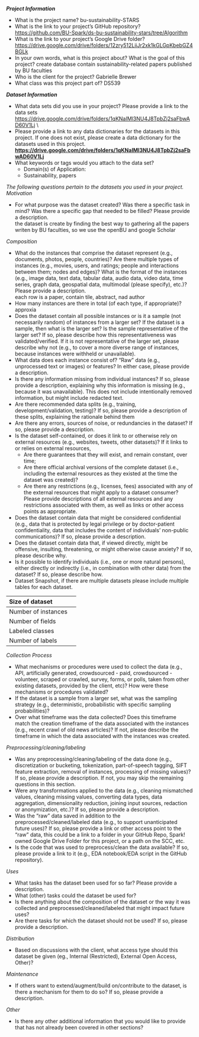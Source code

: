 ***Project Information*** 

* What is the project name? bu-sustainability-STARS 
* What is the link to your project’s GitHub repository?  https://github.com/BU-Spark/ds-bu-sustainability-stars/tree/Algorithm
* What is the link to your project’s Google Drive folder? https://drive.google.com/drive/folders/12zry512LiiJr2xk1kGLGpKbebGZ4BGLk
* In your own words, what is this project about? What is the goal of this project?  create database contain sustainability-related papers published by BU faculties
* Who is the client for the project? Gabrielle Brewer
* What class was this project part of? DS539

***Dataset Information***

* What data sets did you use in your project? Please provide a link to the data sets \
  https://drive.google.com/drive/folders/1qKNaIMl3NU4J8TpbZj2saFbwAD60V1Lj \
* Please provide a link to any data dictionaries for the datasets in this project. If one does not exist, please create a data dictionary for the datasets used in this project. **https://drive.google.com/drive/folders/1qKNaIMl3NU4J8TpbZj2saFbwAD60V1Lj**   
* What keywords or tags would you attach to the data set?  
  * Domain(s) of Application: 
  * Sustainability, papers

*The following questions pertain to the datasets you used in your project.*   
*Motivation* 

* For what purpose was the dataset created? Was there a specific task in mind? Was there a specific gap that needed to be filled? Please provide a description. \
the dataset is create by finding the best way to gathering all the papers writen by BU faculties, so we use the openBU and google Scholar

*Composition*

* What do the instances that comprise the dataset represent (e.g., documents, photos, people, countries)? Are there multiple types of instances (e.g., movies, users, and ratings; people and interactions between them; nodes and edges)? What is the format of the instances (e.g., image data, text data, tabular data, audio data, video data, time series, graph data, geospatial data, multimodal (please specify), etc.)? Please provide a description. \
  each row is a paper, contain tile, abstract, nad author
* How many instances are there in total (of each type, if appropriate)?
  approxia
* Does the dataset contain all possible instances or is it a sample (not necessarily random) of instances from a larger set? If the dataset is a sample, then what is the larger set? Is the sample representative of the larger set? If so, please describe how this representativeness was validated/verified. If it is not representative of the larger set, please describe why not (e.g., to cover a more diverse range of instances, because instances were withheld or unavailable).  
* What data does each instance consist of? “Raw” data (e.g., unprocessed text or images) or features? In either case, please provide a description.   
* Is there any information missing from individual instances? If so, please provide a description, explaining why this information is missing (e.g., because it was unavailable). This does not include intentionally removed information, but might include redacted text.   
* Are there recommended data splits (e.g., training, development/validation, testing)? If so, please provide a description of these splits, explaining the rationale behind them  
* Are there any errors, sources of noise, or redundancies in the dataset? If so, please provide a description.   
* Is the dataset self-contained, or does it link to or otherwise rely on external resources (e.g., websites, tweets, other datasets)? If it links to or relies on external resources,   
  * Are there guarantees that they will exist, and remain constant, over time;  
  * Are there official archival versions of the complete dataset (i.e., including the external resources as they existed at the time the dataset was created)?  
  * Are there any restrictions (e.g., licenses, fees) associated with any of the external resources that might apply to a dataset consumer? Please provide descriptions of all external resources and any restrictions associated with them, as well as links or other access points as appropriate.   
* Does the dataset contain data that might be considered confidential (e.g., data that is protected by legal privilege or by doctor-patient confidentiality, data that includes the content of individuals’ non-public communications)? If so, please provide a description.   
* Does the dataset contain data that, if viewed directly, might be offensive, insulting, threatening, or might otherwise cause anxiety? If so, please describe why.   
* Is it possible to identify individuals (i.e., one or more natural persons), either directly or indirectly (i.e., in combination with other data) from the dataset? If so, please describe how.   
* Dataset Snapshot, if there are multiple datasets please include multiple tables for each dataset. 


| Size of dataset |  |
| :---- | :---- |
| Number of instances |  |
| Number of fields  |  |
| Labeled classes |  |
| Number of labels  |  |


  
*Collection Process*

* What mechanisms or procedures were used to collect the data (e.g., API, artificially generated, crowdsourced \- paid, crowdsourced \- volunteer, scraped or crawled, survey, forms, or polls, taken from other existing datasets, provided by the client, etc)? How were these mechanisms or procedures validated?  
* If the dataset is a sample from a larger set, what was the sampling strategy (e.g., deterministic, probabilistic with specific sampling probabilities)?  
* Over what timeframe was the data collected? Does this timeframe match the creation timeframe of the data associated with the instances (e.g., recent crawl of old news articles)? If not, please describe the timeframe in which the data associated with the instances was created. 

*Preprocessing/cleaning/labeling* 

* Was any preprocessing/cleaning/labeling of the data done (e.g., discretization or bucketing, tokenization, part-of-speech tagging, SIFT feature extraction, removal of instances, processing of missing values)? If so, please provide a description. If not, you may skip the remaining questions in this section.   
* Were any transformations applied to the data (e.g., cleaning mismatched values, cleaning missing values, converting data types, data aggregation, dimensionality reduction, joining input sources, redaction or anonymization, etc.)? If so, please provide a description.   
* Was the “raw” data saved in addition to the preprocessed/cleaned/labeled data (e.g., to support unanticipated future uses)? If so, please provide a link or other access point to the “raw” data, this could be a link to a folder in your GitHub Repo, Spark\! owned Google Drive Folder for this project, or a path on the SCC, etc.  
* Is the code that was used to preprocess/clean the data available? If so, please provide a link to it (e.g., EDA notebook/EDA script in the GitHub repository). 

*Uses* 

* What tasks has the dataset been used for so far? Please provide a description.   
* What (other) tasks could the dataset be used for?  
* Is there anything about the composition of the dataset or the way it was collected and preprocessed/cleaned/labeled that might impact future uses?   
* Are there tasks for which the dataset should not be used? If so, please provide a description.

*Distribution*

* Based on discussions with the client, what access type should this dataset be given (eg., Internal (Restricted), External Open Access, Other)?

*Maintenance* 

* If others want to extend/augment/build on/contribute to the dataset, is there a mechanism for them to do so? If so, please provide a description. 

*Other*

* Is there any other additional information that you would like to provide that has not already been covered in other sections?

